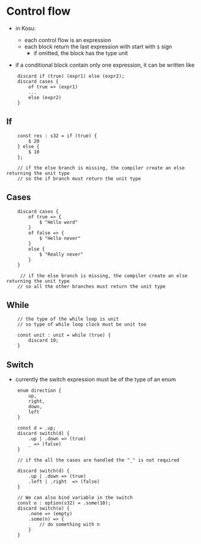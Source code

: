 # Control flow 
- in Kosu:
    - each control flow is an expression
    - each block return the last expression with start with ```$``` sign
        - if omitted, the block has the type unit

- if a conditional block contain only one expression, it can be written like
```
    discard if (true) (expr1) else (expr2);
    discard cases { 
        of true => (expr1)
        ... 
        else (expr2)
    }
```

## If
```
    const res : s32 = if (true) {
        $ 20
    } else {
        $ 10
    };

    // if the else branch is missing, the compiler create an else returning the unit type
    // so the if branch must return the unit type
```

## Cases
```
    discard cases {
        of true => {
            $ "Hello word"
        }
        of false => {
            $ "Hello never"
        }
        else {
            $ "Really never"
        }
    }

     // if the else branch is missing, the compiler create an else returning the unit type
    // so all the other branches must return the unit type
```

## While
```
    // the type of the while loop is unit
    // so type of while loop clock must be unit too

    const unit : unit = while (true) {
        discard 10;
    }
```

## Switch
- currently the switch expression must be of the type of an enum

```
    enum direction {
        up, 
        right,
        down,
        left
    }

    const d = .up;
    discard switch(d) {
        .up | .down => (true)
        _ => (false)
    }

    // if the all the cases are handled the "_" is not required

    discard switch(d) {
        .up | .down => (true)
        .left | .right  => (false)
    }

    // We can also bind variable in the switch
    const o : option(s32) = .some(10);
    discard switch(o) {
        .none => (empty)
        .some(n) => {
            // do something with n
        }
    }
```